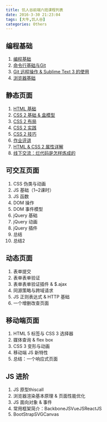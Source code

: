 ```yaml
---
title: 饥人谷前端六班课程列表
date: 2016-3-30 21:23:04
tags: [大牛,饥人谷]
categories: Others
---
```

## 编程基础
1. [编程基础](http://slides.com/fangfang/deck)
2. [命令行基础与Git](http://slides.com/fangfang/git)
3. [Git 远程操作 & Sublime Text 3 的使用](http://slides.com/fangfang/deck-2)
4. [浏览器基础](http://slides.com/fangfang/deck-3)
<!-- more -->
## 静态页面

1. [HTML 基础](http://slides.com/fangfang/deck-4)
2. [CSS 2 基础 & 盒模型](http://slides.com/fangfang/deck-5)
3. [CSS 2 布局](http://slides.com/fangfang/deck-6)
4. [CSS 2 实践](http://slides.com/fangfang/deck-7)
5. [CSS 2 技巧](http://slides.com/fangfang/deck-8)
6. [作业评讲](http://slides.com/fangfang/deck-9)
7. [HTML & CSS 2 属性详解](http://slides.com/fangfang/deck-10)
8. [线下交流：烂代码是怎样炼成的](http://slides.com/fangfang/deck-11)

## 可交互页面

1. CSS 伪类与动画
2. JS 基础（1~2课时）
3. JS 函数
4. DOM 操作
5. DOM 事件模型
6. jQuery 基础
7. jQuery 动画
8. jQuery 插件
9. 总结
10. 总结2

## 动态页面

1. 表单提交
2. 表单表单验证
3. 表单表单验证插件 & $.ajax
4. 同源策略与跨域请求
5. JS 正则表达式 & HTTP 基础
6. 一个增删改查页面

## 移动端页面

1. HTML 5 标签与 CSS 3 选择器
2. 媒体查询 & flex box
3. CSS 3 变形与动画
4. 移动端 JS 新特性
5. 总结：一个响应式页面

## JS 进阶

1. JS 原型thiscall
2. 浏览器渲染基本原理 & 页面性能优化
3. JS 面向对象 & 事件
4. 常用框架简介：BackboneJSVueJSReactJS
5. BootStrapSVGCanvas

